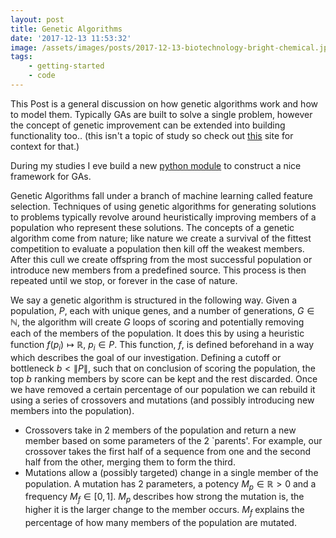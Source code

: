 ```yaml
---
layout: post
title: Genetic Algorithms
date: '2017-12-13 11:53:32'
image: /assets/images/posts/2017-12-13-biotechnology-bright-chemical.jpg
tags:
    - getting-started
    - code
---
```


This Post is a general discussion on how genetic algorithms work and how to model them. Typically GAs are built to solve a single problem, however the concept of genetic improvement can be extended into building functionality too.. (this isn't a topic of study so check out [this](http://geneticprogramming.com/) site for context for that.)

During my studies I eve build a new [python module](https://github.com/GitToby/genetic_algorithms) to construct a nice framework for GAs.

Genetic Algorithms fall under a branch of machine learning called feature selection.
Techniques of using genetic algorithms for generating solutions to problems typically revolve around heuristically improving members of a population who represent these solutions. The concepts of a genetic algorithm come from nature;
like nature we create a survival of the fittest competition to evaluate a population then kill off the weakest members.
After this cull we create offspring from the most successful population or introduce new members from a predefined source. This process is then repeated until we stop, or forever in the case of nature.

We say a genetic algorithm is structured in the following way. Given a population, $P$, each with unique genes, and a number of generations, $G\in \mathbb{N}$, the algorithm will create $G$ loops of scoring and potentially removing each of the members of the population. It does this by using a heuristic function $f(p_i)\mapsto \mathbb{R},\ p_i \in P$. This function, $f$, is defined beforehand in a way which describes the goal of our investigation. Defining a cutoff or bottleneck $b<\|P\|$, such that on conclusion of scoring the population, the top $b$ ranking members by score can be kept and the rest discarded. Once we have removed a certain percentage of our population we can rebuild it using a series of crossovers and mutations (and possibly introducing new members into the population).

-   Crossovers take in 2 members of the population and return a new member based on some parameters of the 2 `parents'. For example, our crossover takes the first half of a sequence from one and the second half from the other, merging them to form the third.
-   Mutations allow a (possibly targeted) change in a single member of the population. A mutation has 2 parameters, a potency $M_p\in \mathbb{R}>0$ and a frequency $M_f\in [0,1]$. $M_p$ describes how strong the mutation is, the higher it is the larger change to the member occurs. $M_f$ explains the percentage of how many members of the population are mutated.
